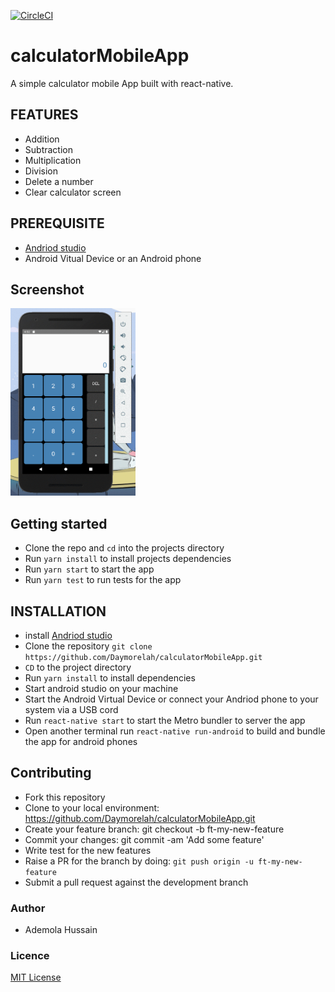 [![CircleCI](https://circleci.com/gh/Daymorelah/calculatorMobileApp.svg?style=svg)](https://circleci.com/gh/Daymorelah/calculatorMobileApp)

# calculatorMobileApp
A simple calculator mobile App built with react-native.

## FEATURES
* Addition
* Subtraction
* Multiplication
* Division
* Delete a number
* Clear calculator screen

## PREREQUISITE
* [Andriod studio](https://developer.android.com/studio)
* Android Vitual Device or an Android phone

## Screenshot
<img src='./calc_app.gif' height="300" width="200">

## Getting started
* Clone the repo and `cd` into the projects directory
* Run `yarn install` to install projects dependencies
* Run `yarn start` to start the app
* Run `yarn test` to run tests for the app

## INSTALLATION
 * install [Andriod studio](https://developer.android.com/studio)
 * Clone the repository `git clone https://github.com/Daymorelah/calculatorMobileApp.git` 
 * `CD` to the project directory
 * Run `yarn install` to install dependencies
 * Start android studio on your machine
 * Start the Android Virtual Device or connect your Andriod phone to your system via a USB cord
 * Run `react-native start` to start the Metro bundler to server the app
 * Open another terminal run `react-native run-android` to build and bundle the app for android phones
 
 ## Contributing
* Fork this repository
* Clone to your local environment: https://github.com/Daymorelah/calculatorMobileApp.git
* Create your feature branch: git checkout -b ft-my-new-feature
* Commit your changes: git commit -am 'Add some feature'
* Write test for the new features
* Raise a PR for the branch by doing:  `git push origin -u ft-my-new-feature`
* Submit a pull request against the development branch

### Author
* Ademola Hussain

### Licence
[MIT License](https://github.com/Daymorelah/calculatorMobileApp/blob/development/LICENSE)
